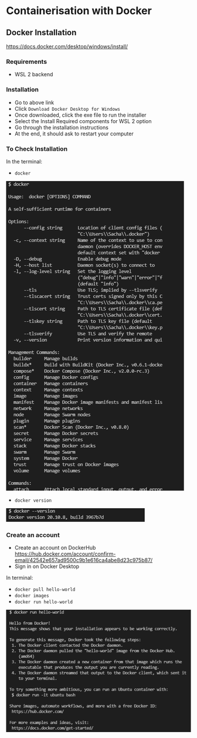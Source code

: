 # Containerisation with Docker
## Docker Installation
https://docs.docker.com/desktop/windows/install/

### Requirements
- WSL 2 backend

### Installation
- Go to above link
- Click `Download Docker Desktop for Windows`
- Once downloaded, click the exe file to run the installer
- Select the Install Required components for WSL 2 option
- Go through the installation instructions
- At the end, it should ask to restart your computer

### To Check Installation
In the terminal:
- `docker`

![](img/dockercommand.png)

- `docker version`

![](img/dockerversion.png)

### Create an account
- Create an account on DockerHub
https://hub.docker.com/account/confirm-email/42542e657ad9500c9b1e616ca4abe8d23c975b87/
- Sign in on Docker Desktop


In terminal:
- `docker pull hello-world`
- `docker images`
- `docker run hello-world`

![](img/DockerRunHelloWorld.png)